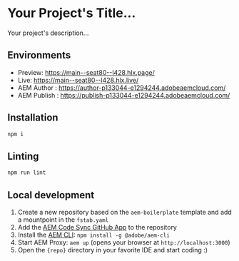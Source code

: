 # Your Project's Title...
Your project's description...

## Environments
- Preview: https://main--seat80--l428.hlx.page/
- Live: https://main--seat80--l428.hlx.live/
- AEM Author : https://author-p133044-e1294244.adobeaemcloud.com/
- AEM Publish : https://publish-p133044-e1294244.adobeaemcloud.com/

## Installation

```sh
npm i
```

## Linting

```sh
npm run lint
```

## Local development

1. Create a new repository based on the `aem-boilerplate` template and add a mountpoint in the `fstab.yaml`
1. Add the [AEM Code Sync GitHub App](https://github.com/apps/aem-code-sync) to the repository
1. Install the [AEM CLI](https://github.com/adobe/helix-cli): `npm install -g @adobe/aem-cli`
1. Start AEM Proxy: `aem up` (opens your browser at `http://localhost:3000`)
1. Open the `{repo}` directory in your favorite IDE and start coding :)
